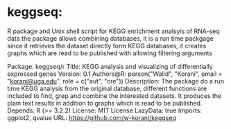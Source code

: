 # keggseq:
R package and Unix shell script for KEGG enrichment analsyis of RNA-seq data
the package allows combining databases, it is a run time packgage since it retrieves the dataset directly form KEGG databases, it creates graphs which are read to be published with allowing filtering arguments

Package: 	keggseq/r
Title: 		KEGG analysis and visualizing of differentially expressed genes
Version: 	0.1
Authors@R: 	person("Walid", "Korani", email = "korani@uga.edu",
                  	role = c("aut", "cre"))
Description: 	The package do a run time KEGG analysis from the original database, different functions are included to find, grep and combine the interested datasets. It produces the plain text results in addition to graphs which is read to be published.
Depends:	R (>= 3.2.2)
License: 	MIT License
LazyData: 	true
Imports: 	ggplot2, qvalue
URL: 		https://github.com/w-korani/keggseq
